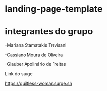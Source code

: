 # landing-page-template


# integrantes do grupo

-Mariana Stamatakis Trevisani 

-Cassiano Moura de Oliveira

-Glauber Apolinário de Freitas

Link do surge

https://guiltless-woman.surge.sh

